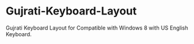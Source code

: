 Gujrati-Keyboard-Layout
=======================

Gujrati Keyboard Layout for Compatible with Windows 8 with US English Keyboard.
